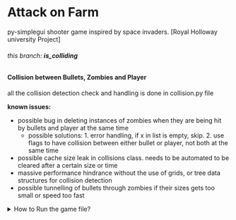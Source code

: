 # Attack on Farm

py-simplegui shooter game inspired by space invaders. [Royal Holloway university Project]

###### this branch: **is_colliding**

#### Collision between Bullets, Zombies and Player
all the collision detection check and handling is done in collision.py file

**known issues:**

- possible bug in deleting instances of zombies when they are being hit by bullets and player at the same time 
	- possible solutions: 1. error handling, if x in list is empty, skip. 2. use flags to have collision between either bullet or player, not both at the same time 
- possible cache size leak in collisions class. needs to be automated to be cleared after a certain size or time 
- massive performance hindrance without the use of grids, or tree data structures for collision detection
- possible tunnelling of bullets through zombies if their sizes gets too small or speed too fast

<details>
<summary> How to Run the game file? </summary>

#### Running the game
To run the game, you need to have python installed on your machine. You can download python from [here](https://www.python.org/downloads/). Once you have python installed, you can run the game by running the following command in the terminal.

```bash
python3 game.py
```

#### Any dependencies?

Yes, The game uses the simplegui library. An older version to be exact. You can install it by running the following command in the terminal.
All other dependencies as of 5 March, 2024 are included in the standard python3 library.

if you are using **python 3.x**

```bash
pip3 install SimpleGUICS2Pygame
```

if you are using **python 2.x**

```bash
pip install SimpleGUICS2Pygame
```

#### What is sg in the code?

**sg** is an alias for the simplegui library. It is used to make the code more readable and easier to write. You can find the alias at the top of the game.py file.
it is defined as follows:

```python
from SimpleGUICS2Pygame import simpleguics2pygame as sg
```

#### Where is the binary (.exe)?

The game is unfinished and is still in development. There is no binary available for the game yet.

</details>
